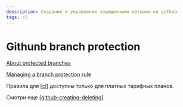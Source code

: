 ```yaml
---
description: Создание и управление защищенными ветками на github
tags: cl
---
```

# Githunb branch protection

[About protected branches](https://docs.github.com/en/repositories/configuring-branches-and-merges-in-your-repository/defining-the-mergeability-of-pull-requests/about-protected-branches)

[Managing a branch protection rule](https://docs.github.com/en/repositories/configuring-branches-and-merges-in-your-repository/defining-the-mergeability-of-pull-requests/managing-a-branch-protection-rule)

Правила для [[cl]] доступны только для платных тарифных планов.

Смотри еще [[github-creating-deleting]]

[//begin]: # "Autogenerated link references for markdown compatibility"
[cl]: ../lists/cl "Ci - непрервыная интеграция"
[github-creating-deleting]: github-creating-deleting "Githunb creating and deleting of branches"
[//end]: # "Autogenerated link references"